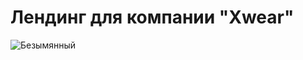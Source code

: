 # Лендинг для компании "Xwear"

![Безымянный](https://github.com/Pasha845/Xwear/assets/106194295/95e6b675-5bd4-4654-89fd-45d0764d951c)


